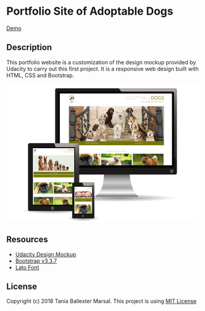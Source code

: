 # Portfolio Site of Adoptable Dogs
[Demo](https://tbm85.github.io/Demo-Portfolio-Site/)

## Description
This portfolio website is a customization of the design mockup provided by Udacity to carry out this first project. It is a responsive web design built with HTML, CSS and Bootstrap.

![Responsive Portfolio Site of Adoptable Dogs](images/Responsive_Portfolio_Site_of_Adoptable_Dogs.png)

## Resources
* [Udacity Design Mockup](https://storage.googleapis.com/supplemental_media/udacityu/2655898586/design-mockup-portfolio.pdf)
* [Bootstrap v3.3.7](https://getbootstrap.com/docs/3.3/)
* [Lato Font](https://fonts.googleapis.com/css?family=Lato:100,300)

## License
Copyright (c) 2018 Tania Ballester Marsal. This project is using [MIT License](LICENSE.md)